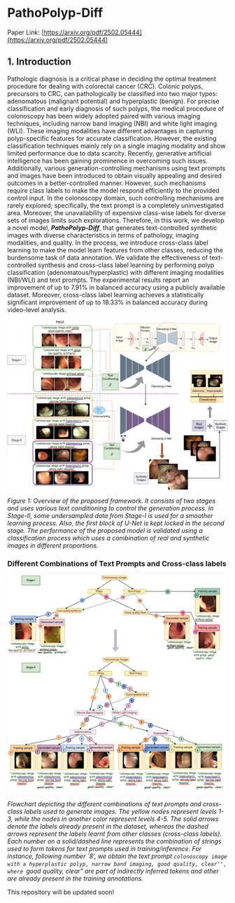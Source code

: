 # PathoPolyp-Diff

Paper Link: [https://arxiv.org/pdf/2502.05444](https://arxiv.org/pdf/2502.05444)

## 1. Introduction

Pathologic diagnosis is a critical phase in deciding the optimal treatment procedure for dealing with colorectal cancer (CRC). Colonic polyps, precursors to CRC, can pathologically be classified into two major types: adenomatous (malignant potential) and hyperplastic (benign). For precise classification and early diagnosis of such polyps, the medical procedure of colonoscopy has been widely adopted paired with various imaging techniques, including narrow band imaging (NBI) and white light imaging (WLI). These imaging modalities have different advantages in capturing polyp-specific features for accurate classification. However, the existing classification techniques mainly rely on a single imaging modality and show limited performance due to data scarcity. Recently, generative artificial intelligence has been gaining prominence in overcoming such issues. Additionally, various generation-controlling mechanisms using text prompts and images have been introduced to obtain visually appealing and desired outcomes in a better-controlled manner. However, such mechanisms require class labels to make the model respond efficiently to the provided control input. In the colonoscopy domain, such controlling mechanisms are rarely explored; specifically, the text prompt is a completely uninvestigated area. Moreover, the unavailability of expensive class-wise labels for diverse sets of images limits such explorations. Therefore, in this work, we develop a novel model, ***PathoPolyp-Diff***, that generates text-controlled synthetic images with diverse characteristics in terms of pathology, imaging modalities, and quality. In the process, we introduce cross-class label learning to make the model learn features from other classes, reducing the burdensome task of data annotation. We validate the effectiveness of text-controlled synthesis and cross-class label learning by performing polyp classification (adenomatous/hyperplastic) with different imaging modalities (NBI/WLI) and text prompts. The experimental results report an improvement of up to 7.91% in balanced accuracy using a publicly available dataset. Moreover, cross-class label learning achieves a statistically significant improvement of up to 18.33% in balanced accuracy during video-level analysis.

<div align="center">
<img src="figures/pathopolypdiff_intro.png" alt="overview" width="1000"/> 
</div>

*Figure 1: Overview of the proposed framework. It consists of two stages and uses various text conditioning to control the generation process. In Stage-II, some undersampled data from Stage-I is used for a smoother learning process. Also, the first block of U-Net is kept locked in the second stage. The performance of the proposed model is validated using a classification process which uses a combination of real and synthetic images in different proportions.*

### Different Combinations of Text Prompts and Cross-class labels
<div align="center">
<img src="figures/pathopolypdiff_prompt_branch.png" alt="prompt flowchart" width="1000"/> 
</div>

*Flowchart depicting the different combinations of text prompts and cross-class labels used to generate images. The yellow nodes represent levels 1-3, while the nodes in another color represent levels 4-5. The solid arrows denote the labels already present in the dataset, whereas the dashed arrows represent the labels learnt from other classes (cross-class labels). Each number on a solid/dashed line represents the combination of strings used to form tokens for text prompts used in training/inference. For instance, following number `8', we obtain the text prompt ``colonoscopy image with a hyperplastic polyp, narrow band imaging, good quality, clear'', where ``good quality, clear" are part of indirectly inferred tokens and other are already present in the training annotations.*

This repository will be updated soon!

